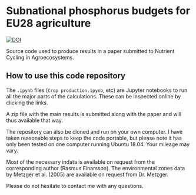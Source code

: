 # Subnational phosphorus budgets for EU28 agriculture

[![DOI](https://zenodo.org/badge/DOI/10.5281/zenodo.3610358.svg)](https://doi.org/10.5281/zenodo.3610358)

Source code used to produce results in a paper submitted to Nutrient Cycling in Agroecosystems.

## How to use this code repository

The `.ipynb` files (`Crop production.ipynb`, etc) are Jupyter notebooks to run all the major parts of the calculations. These can be inspected online by clicking the links.

A zip file with the main results is submitted along with the paper and will thus available that way.

The repository can also be cloned and run on your own computer. I have taken reasonable steps to keep the code portable, but please note it has only been tested on one computer running Ubuntu 18.04. Your mileage may vary.

Most of the necessary indata is available on request from the corresponding author (Rasmus Einarsson). The environmental zones data by Metzger et al. (2005) are available on request from Dr. Metzger.

Please do not hesitate to contact me with any questions.
